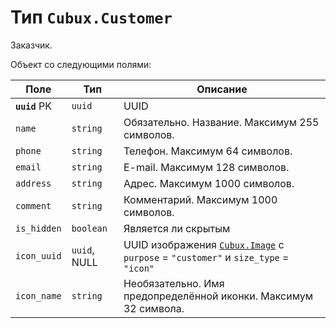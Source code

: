 Тип `Cubux.Customer`
====================

Заказчик.

Объект со следующими полями:

Поле | Тип | Описание
---- | --- | --------
**`uuid`** PK | `uuid`    | UUID
`name`        | `string`  | Обязательно. Название. Максимум 255 символов.
`phone`       | `string`  | Телефон. Максимум 64 символов.
`email`       | `string`  | E-mail. Максимум 128 символов.
`address`     | `string`  | Адрес. Максимум 1000 символов.
`comment`     | `string`  | Комментарий. Максимум 1000 символов.
`is_hidden`   | `boolean` | Является ли скрытым
`icon_uuid`   | `uuid`, NULL | UUID изображения [`Cubux.Image`][Cubux.Image] с `purpose` = `"customer"` и `size_type` = `"icon"`
`icon_name`   | `string`  | Необязательно. Имя предопределённой иконки. Максимум 32 символа.


[Cubux.Image]: ./image.md
